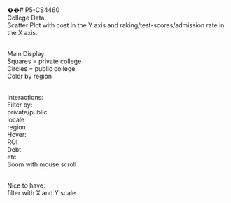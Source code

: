 ��# P5-CS4460
<br /> College Data.
<br /> Scatter Plot with cost in the Y axis and raking/test-scores/admission rate in the X axis. 

<br />Main Display:
<br />Squares = private college
<br />Circles = public college
<br />Color by region

<br />Interactions:
<br />  Filter by:
<br />   private/public
<br />    locale
<br />    region
<br />  Hover:
<br />    ROI
<br />    Debt
<br />    etc
<br />  Soom with mouse scroll

<br /> Nice to have:
<br /> filter with X and Y scale

